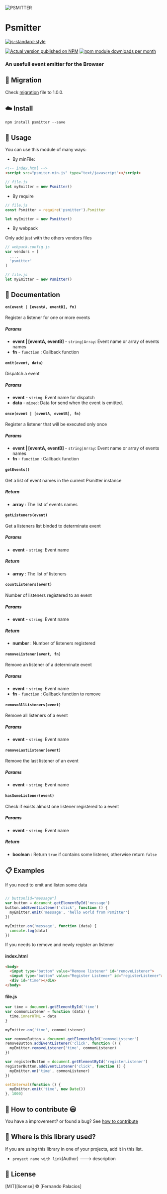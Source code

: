 ![PSMITTER](https://github.com/fernandops26/Psmitter/blob/master/test/assets/psmitter-logo.png)
# Psmitter

[![js-standard-style](https://cdn.rawgit.com/standard/standard/master/badge.svg)](http://standardjs.com)

[![Actual version published on NPM](https://badge.fury.io/js/psmitter.png)](https://www.npmjs.org/package/psmitter)
[![npm module downloads per month](http://img.shields.io/npm/dm/psmitter.svg)](https://www.npmjs.org/package/psmitter)

### An usefull event emitter for the Browser

## :runner: Migration
Check [migration](https://github.com/fernandops26/Psmitter/blob/master/MIGRATION.md) file to 1.0.0.

## :cloud: Install

```shell
npm install psmitter --save
```

## :fork_and_knife: Usage

You can use this module of many ways:

- By minFile:

```html
<!-- index.html -->
<script src="psmiter.min.js" type="text/javascript"></script>
```
```js
// file.js
let myEmitter = new Psmitter()
```

- By require

```js
// file.js
const Psmitter = require('psmitter').Psmitter

let myEmitter = new Psmitter()
```

- By webpack

Only add just with the others vendors files

```js
// webpack.config.js
var vendors = [
  ...,
  'psmitter'
]
```
```js
// file.js
let myEmitter = new Psmitter()
```

## :memo: Documentation

#### `on(event | [eventA, eventB], fn)`
Register a listener for one or more events

##### Params

- **event | [eventA, eventB]** - `string|Array`: Event name or array of events names
- **fn** - `function` : Callback function

#### `emit(event, data)`
Dispatch a event

##### Params
- **event** - `string`: Event name for dispatch
- **data** - `mixed`: Data for send when the event is emitted.

#### `once(event | [eventA, eventB], fn)`
Register a listener that will be executed only once

##### Params

- **event | [eventA, eventB]** - `string|Array`: Event name or array of events names
- **fn** - `function` : Callback function


#### `getEvents()`
Get a list of event names in the current Psmitter instance

##### Return

- **array** : The list of events names


#### `getListeners(event)`
Get a listeners list binded to determinate event

##### Params

- **event** - `string`: Event name

##### Return

- **array** : The list of listeners


#### `countListeners(event)`
Number of listeners registered to an event

##### Params

- **event** - `string`: Event name

##### Return

- **number** : Number of listeners registered

#### `removeListener(event, fn)`

Remove an listener of a determinate event

##### Params

- **event** - `string`: Event name
- **fn** - `function` : Callback function to remove

#### `removeAllListeners(event)`
Remove all listeners of a event

##### Params

- **event** - `string`: Event name


#### `removeLastListener(event)`
Remove the last listener of an event

##### Params

- **event** - `string`: Event name

#### `hasSomeListener(event)`
Check if exists almost one listener registered to a event

##### Params

- **event** - `string`: Event name

##### Return

- **boolean** : Return `true` if contains some listener, otherwise return `false`


## :clipboard: Examples

If you need to emit and listen some data
```js

// button[id="message"]
var button = document.getElementById('message')
button.addEventListener('click', function () {
  myEmitter.emit('message', 'hello world from Psmitter')
})

myEmitter.on('message', function (data) {
  console.log(data)
})
```

If you needs to remove and newly register an listener

#### index.html
```html
<body>
  <input type="button" value="Remove listener" id="removeListener">
  <input type="button" value="Register Listener" id="registerListener">
  <div id="time"></div>
</body>
```

#### file.js
```js
var time = document.getElementById('time')
var commonListener = function (data) {
  time.innerHTML = data
}

myEmitter.on('time', commonListener)

var removeButton = document.getElementById('removeListener')
removeButton.addEventListener('click', function () {
  myEmitter.removeListener('time', commonListener)
})

var registerButton = document.getElementById('registerListener')
registerButton.addEventListener('click', function () {
  myEmitter.on('time', commonListener)
})

setInterval(function () {
  myEmitter.emit('time', new Date())
}, 1000)

```

## :rocket: How to contribute :smiley:

You have a improvement? or found a bug? See [how to contribute](https://github.com/fernandops26/Psmitter/blob/master/CONTRIBUTING.md)

## :tada: Where is this library used?
If you are using this library in one of your projects, add it in this list.

 - `proyect name with link`(Author) ---> description

## :scroll: License
[MIT][license] © [Fernando Palacios]
